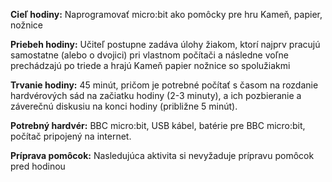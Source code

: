 

**Cieľ hodiny:** Naprogramovať micro:bit ako pomôcky pre hru Kameň, papier, nožnice

**Priebeh hodiny:** Učiteľ postupne zadáva úlohy žiakom, ktorí najprv pracujú samostatne (alebo o dvojici) pri vlastnom počítači a následne voľne prechádzajú po triede a hrajú Kameň papier nožnice so spolužiakmi

**Trvanie hodiny:** 45 minút, pričom je potrebné počítať s časom na rozdanie hardvérových sád na začiatku hodiny (2-3 minuty), a ich pozbieranie a záverečnú diskusiu na konci hodiny (približne 5 minút).

**Potrebný hardvér:** BBC micro:bit, USB kábel, batérie pre BBC micro:bit, počítač pripojený na internet.

**Príprava pomôcok:** Nasledujúca aktivita si nevyžaduje prípravu pomôcok pred hodinou